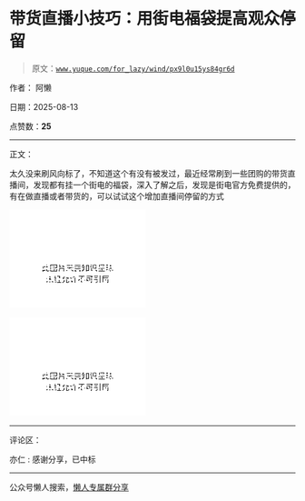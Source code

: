 # 带货直播小技巧：用街电福袋提高观众停留

> 原文：[`www.yuque.com/for_lazy/wind/px9l0u15ys84gr6d`](https://www.yuque.com/for_lazy/wind/px9l0u15ys84gr6d)

作者： 阿懒

日期：2025-08-13

点赞数：**25**

* * *

正文：

太久没来刷风向标了，不知道这个有没有被发过，最近经常刷到一些团购的带货直播间，发现都有挂一个街电的福袋，深入了解之后，发现是街电官方免费提供的，有在做直播或者带货的，可以试试这个增加直播间停留的方式

![](img/2a8e1135e9c8055227db64e0befa2755.png "None")

![](img/fc1f52140a96891292be301a0c1f646d.png "None")

* * *

评论区：

亦仁 : 感谢分享，已中标

* * *

公众号懒人搜索，[懒人专属群分享](https://lazybook.fun/#/blog/group)